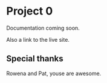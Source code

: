 # Project 0

Documentation coming soon.

Also a link to the live site.

## Special thanks

Rowena and Pat, youse are awesome.

